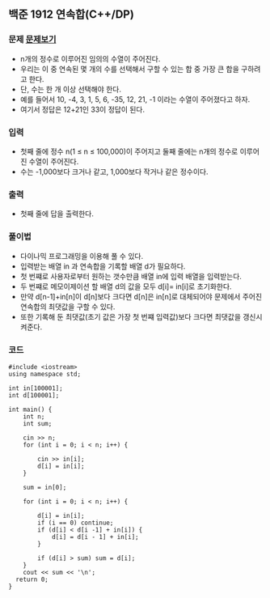 ## 백준 1912 연속합(C++/DP)

### 문제 [문제보기](https://www.acmicpc.net/problem/1912)
 - n개의 정수로 이루어진 임의의 수열이 주어진다. 
 - 우리는 이 중 연속된 몇 개의 수를 선택해서 구할 수 있는 합 중 가장 큰 합을 구하려고 한다. 
 - 단, 수는 한 개 이상 선택해야 한다.
 - 예를 들어서 10, -4, 3, 1, 5, 6, -35, 12, 21, -1 이라는 수열이 주어졌다고 하자. 
 - 여기서 정답은 12+21인 33이 정답이 된다.

### 입력
 - 첫째 줄에 정수 n(1 ≤ n ≤ 100,000)이 주어지고 둘째 줄에는 n개의 정수로 이루어진 수열이 주어진다. 
 - 수는 -1,000보다 크거나 같고, 1,000보다 작거나 같은 정수이다.

### 출력
 - 첫째 줄에 답을 출력한다.

### 풀이법
 - 다이나믹 프로그래밍을 이용해 풀 수 있다.
 - 입력받는 배열 in 과 연속합을 기록할 배열 d가 필요하다.
 - 첫 번쨰로 사용자로부터 원하는 갯수만큼 배열 in에 입력 배열을 입력받는다.
 - 두 번쨰로 메모이제이션 할 배열 d의 값을 모두 d[i]= in[i]로 초기화한다. 
 - 만약 d[n-1]+in[n]이 d[n]보다 크다면 d[n]은 in[n]로 대체되어야 문제에서 주어진 연속합의 최댓값을 구할 수 있다.
 - 또한 기록해 둔 최댓값(초기 값은 가장 첫 번쨰 입력값)보다 크다면 최댓값을 갱신시켜준다. 


### 코드
```
#include <iostream>
using namespace std;

int in[100001];
int d[100001];

int main() {
	int n;
	int sum;

	cin >> n;
	for (int i = 0; i < n; i++) {

		cin >> in[i];
		d[i] = in[i];
	}

	sum = in[0];

	for (int i = 0; i < n; i++) {

		d[i] = in[i];
		if (i == 0) continue;
		if (d[i] < d[i -1] + in[i]) {
			d[i] = d[i - 1] + in[i];
		}

		if (d[i] > sum) sum = d[i];
	}
	cout << sum << '\n';
  return 0;
}
```
